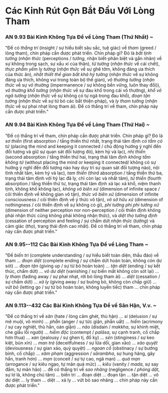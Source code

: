 # Các Kinh Rút Gọn Bắt Đầu Với Lòng Tham

### AN 9.93 Bài Kinh Không Tựa Đề về Lòng Tham (Thứ Nhất)  *\~*

"Để có *thắng trí* (insight / sự hiểu biết sâu sắc, tuệ giác) về *tham* (greed / lòng tham), chín pháp cần được phát triển. Chín pháp gì? Đó là *bất tịnh tưởng* (*nhận thức* (perceptions / *tưởng*, nhận biết-phân biệt và gắn nhãn) về sự không trong sạch, sự xấu xí của thân), *tử tưởng* (*nhận thức* về cái chết), *thực phẩm yếm ly tưởng* (*nhận thức* về sự ghê tởm, không đáng ưa thích của thức ăn), *nhất thiết thế gian bất khả hỷ tưởng* (*nhận thức* về sự không đáng ưa thích, không vui trong toàn bộ thế gian), *vô thường tưởng* (*nhận thức* về sự *vô thường* (impermanence / sự không bền vững, luôn thay đổi)), *vô thường khổ tưởng* (*nhận thức* về sự đau khổ trong cái vô thường), *khổ vô ngã tưởng* (*nhận thức* về sự không có tự ngã trong đau khổ), *đoạn tận tưởng* (*nhận thức* về sự từ bỏ các bất thiện pháp), và *ly tham tưởng* (*nhận thức* về sự phai nhạt lòng tham ái). Để có thắng trí về tham, chín pháp này cần được phát triển."

<!--pg-->
### AN 9.94 Bài Kinh Không Tựa Đề về Lòng Tham (Thứ Hai)  *\~*

"Để có thắng trí về tham, chín pháp cần được phát triển. Chín pháp gì? Đó là *sơ thiền* (first absorption / tầng thiền thứ nhất, trạng thái tâm định *có tầm có tứ* (placing the mind and keeping it connected / chủ động hướng ý nghĩ đến đối tượng và giữ sự quan sát đối tượng đó), kèm hỷ và lạc), *nhị thiền* (second absorption / tầng thiền thứ hai, trạng thái tâm định *không tầm không tứ* (without placing the mind or keeping it connected/ không có sự hướng ý nghĩ đến đối tượng nào hay duy trì sự quan sát đối tượng nào), nội tĩnh nhất tâm, kèm hỷ và lạc), *tam thiền* (third absorption / tầng thiền thứ ba, trạng thái tâm định với hỷ lạc đã ly, chỉ còn lạc và nhất tâm), *tứ thiền* (fourth absorption / tầng thiền thứ tư, trạng thái tâm định xả lạc xả khổ, niệm thanh tịnh, không khổ không lạc), *không vô biên xứ* (dimension of infinite space / cõi thiền định về không gian vô tận), *thức vô biên xứ* (dimension of infinite consciousness / cõi thiền định về ý thức vô tận), *vô sở hữu xứ* (dimension of nothingness / cõi thiền định về sự không có gì), *phi tưởng phi phi tưởng xứ* (dimension of neither perception nor non-perception / cõi thiền định không phải nhận thức cũng không phải không nhận thức), và *diệt thọ tưởng định* (cessation of perception and feeling / sự chấm dứt *nhận thức* (*tưởng*) và cảm giác (*thọ*), trạng thái định cao nhất). Để có thắng trí về tham, chín pháp này cần được phát triển."

<!--pg-->
### AN 9.95--112 Các Bài Kinh Không Tựa Đề về Lòng Tham  *\~*

"Để *biến tri* (complete understanding / sự hiểu biết toàn diện, thấu đáo) về tham ... *đoạn diệt* (complete ending / sự chấm dứt hoàn toàn, không còn dư sót) ... *đoạn tận* (giving up / sự từ bỏ hoàn toàn) ... *tận diệt* (ending / sự kết thúc, chấm dứt) ... *vô dư diệt* (vanishing / sự biến mất không còn sót lại) ... *ly tham* (fading away / sự phai nhạt, rời bỏ lòng tham ái) ... *diệt* (cessation / sự chấm dứt) ... *xả ly* (giving away / sự buông bỏ, không còn chấp giữ) ... *vứt bỏ* (letting go / sự từ bỏ hoàn toàn, không luyến tiếc) tham ... chín pháp này cần được phát triển."

<!--pg-->
### AN 9.113--432 Các Bài Kinh Không Tựa Đề về Sân Hận, V.v.  *\~*

"Để có thắng trí về *sân* (hate / lòng căm ghét, thù hận) ... *si* (delusion / sự mê muội, vô minh) ... *phẫn* (anger / sự tức giận, phẫn uất) ... *hiềm* (acrimony / sự cay nghiệt, thù hằn, oán giận) ... *não* (disdain / *makkha*, sự khinh miệt, che giấu lỗi người) ... *hiềm độc* (contempt / *palāsa*, sự cạnh tranh, cố chấp hơn thua) ... *xan* (jealousy / sự ghen tị, đố kỵ) ... *sẻn* (stinginess / sự keo kiệt, bủn xỉn) ... *man trá* (deceitfulness / sự lừa dối, gian xảo) ... *xảo quyệt* (deviousness / sự gian xảo, quỷ quyệt) ... *ngoan cố* (obstinacy / sự bướng bỉnh, cố chấp) ... *xâm phạm* (aggression / *sārambha*, sự hung hăng, gây hấn, tranh hơn) ... *mạn* (conceit / sự tự cao, ngã mạn) ... *quá mạn* (arrogance / sự kiêu ngạo, tự mãn quá mức) ... *kiêu* (vanity / *mada*, sự say đắm, tự mãn hão) ... để có thắng trí về *sao nhãng* (negligence / *phóng dật*, sự lơ là, không chú tâm) ... biến tri ... đoạn diệt ... đoạn tận ... tận diệt ... vô dư diệt ... ly tham ... diệt ... xả ly ... vứt bỏ sao nhãng ... chín pháp này cần được phát triển."
